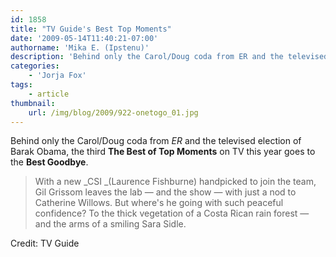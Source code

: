 ```yaml
---
id: 1858
title: "TV Guide's Best Top Moments"
date: '2009-05-14T11:40:21-07:00'
authorname: 'Mika E. (Ipstenu)'
description: 'Behind only the Carol/Doug coda from ER and the televised election of Barak Obama, the third The Best of Top Moments on TV this year goes to the Best Goodbye.'
categories:
    - 'Jorja Fox'
tags:
    - article
thumbnail:
    url: /img/blog/2009/922-onetogo_01.jpg
---
```


Behind only the Carol/Doug coda from _ER_ and the televised election of Barak Obama, the third **The Best of Top Moments** on TV this year goes to the **Best Goodbye**.

> With a new _CSI _(Laurence Fishburne) handpicked to join the team, Gil Grissom leaves the lab — and the show — with just a nod to Catherine Willows. But where's he going with such peaceful confidence? To the thick vegetation of a Costa Rican rain forest — and the arms of a smiling Sara Sidle.

Credit: TV Guide
